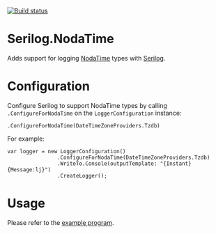 [![Build status](https://ci.appveyor.com/api/projects/status/7hn6lvwv1ikxsxrn/branch/master?svg=true)](https://ci.appveyor.com/project/kingboyk/serilog-nodatime/branch/master)

# Serilog.NodaTime
Adds support for logging [NodaTime](https://github.com/nodatime/nodatime) types with [Serilog](https://github.com/serilog/serilog).

# Configuration
Configure Serilog to support NodaTime types by calling `.ConfigureForNodaTime` on the `LoggerConfiguration` instance:

`.ConfigureForNodaTime(DateTimeZoneProviders.Tzdb)`

For example:

    var logger = new LoggerConfiguration()
                    .ConfigureForNodaTime(DateTimeZoneProviders.Tzdb)
                    .WriteTo.Console(outputTemplate: "{Instant} {Message:lj}")
                    .CreateLogger();

# Usage
Please refer to the [example program](https://github.com/kingboyk/Serilog.NodaTime/blob/master/Serilog.NodaTime.Example/Examples.cs).